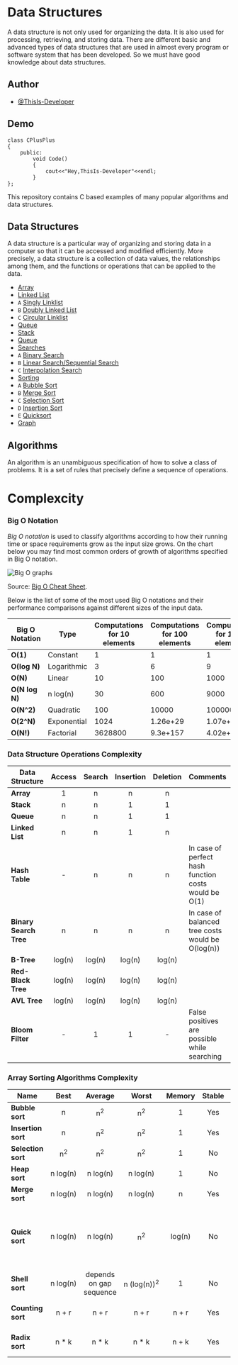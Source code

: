 # Data Structures

A data structure is not only used for organizing the data. It is also used for processing, retrieving, and storing data. There are different basic and advanced types of data structures that are used in almost every program or software system that has been developed. So we must have good knowledge about data structures.

## Author

- [@ThisIs-Developer](https://github.com/ThisIs-Developer)

## Demo

```
class CPlusPlus
{
    public:
    	void Code()
		{
    		cout<<"Hey,ThisIs-Developer"<<endl;
    	}
};
```

This repository contains C based examples of many popular algorithms and data structures.

## Data Structures

A data structure is a particular way of organizing and storing data in a computer so that it can
be accessed and modified efficiently. More precisely, a data structure is a collection of data
values, the relationships among them, and the functions or operations that can be applied to
the data.

- [Array](https://github.com/ThisIs-Developer/Data-Structure/tree/main/ARRAY)
- [Linked List](https://github.com/ThisIs-Developer/Data-Structure/tree/main/LINKED%20LIST)
- `A` [Singly Linklist](https://github.com/ThisIs-Developer/Data-Structure/blob/main/LINKED%20LIST/Implemention%20and%20deletion%20of%20singly%20linked%20list.c)
- `B` [Doubly Linked List](src/data-structures/doubly-linked-list)
- `C` [Circular Linklist](https://github.com/ThisIs-Developer/Data-Structure/tree/main/LINKED%20LIST)
- [Queue](https://github.com/ThisIs-Developer/Data-Structure/blob/main/LINKED%20LIST/Insert%20And%20Deletion%20Of%20Doubly%20Linked%20List.c)
- [Stack](https://github.com/ThisIs-Developer/Data-Structure/tree/main/STACK)
- [Queue](https://github.com/ThisIs-Developer/Data-Structure/tree/main/QUEUE)
- [Searches](https://github.com/ThisIs-Developer/Data-Structure/tree/main/SEARCHING%20TECHNIQUES)
- `A` [Binary Search](https://github.com/ThisIs-Developer/Data-Structure/blob/main/SEARCHING%20TECHNIQUES/Binary_Search.c)
- `B` [Linear Search/Sequential Search](https://github.com/ThisIs-Developer/Data-Structure/blob/main/SEARCHING%20TECHNIQUES/Linear_Search_Or_Sequential_Search.c)
- `C` [Interpolation Search](https://github.com/ThisIs-Developer/Data-Structure/blob/main/SEARCHING%20TECHNIQUES/Linear_Search_Or_Sequential_Search.c)
- [Sorting](https://github.com/ThisIs-Developer/Data-Structure/tree/main/SEARCHING%20TECHNIQUES)
- `A` [Bubble Sort](https://github.com/ThisIs-Developer/Data-Structure/tree/main/SORTING%20TECHNIQUES/BUBBLE%20SORT)
- `B` [Merge Sort](https://github.com/ThisIs-Developer/Data-Structure/tree/main/SORTING%20TECHNIQUES/MERGE%20SORT)
- `C` [Selection Sort](https://github.com/ThisIs-Developer/Data-Structure/tree/main/SORTING%20TECHNIQUES/SELECTION%20SORT)
- `D` [Insertion Sort](https://github.com/ThisIs-Developer/Data-Structure/tree/main/SORTING%20TECHNIQUES/INSERTION%20SORT)
- `E` [Quicksort](https://github.com/ThisIs-Developer/Data-Structure/tree/main/SORTING%20TECHNIQUES/QUICK%20SORT)
- [Graph](https://github.com/ThisIs-Developer/Data-Structure/tree/main/GRAPH)

## Algorithms

An algorithm is an unambiguous specification of how to solve a class of problems. It is a set of rules that precisely define a sequence of operations.

# Complexcity

### Big O Notation

_Big O notation_ is used to classify algorithms according to how their running time or space requirements grow as the input size grows.
On the chart below you may find most common orders of growth of algorithms specified in Big O notation.

![Big O graphs](./assets/big-o-graph.png)

Source: [Big O Cheat Sheet](http://bigocheatsheet.com/).

Below is the list of some of the most used Big O notations and their performance comparisons against different sizes of the input data.

| Big O Notation | Type        | Computations for 10 elements | Computations for 100 elements | Computations for 1000 elements |
| -------------- | ----------- | ---------------------------- | ----------------------------- | ------------------------------ |
| **O(1)**       | Constant    | 1                            | 1                             | 1                              |
| **O(log N)**   | Logarithmic | 3                            | 6                             | 9                              |
| **O(N)**       | Linear      | 10                           | 100                           | 1000                           |
| **O(N log N)** | n log(n)    | 30                           | 600                           | 9000                           |
| **O(N^2)**     | Quadratic   | 100                          | 10000                         | 1000000                        |
| **O(2^N)**     | Exponential | 1024                         | 1.26e+29                      | 1.07e+301                      |
| **O(N!)**      | Factorial   | 3628800                      | 9.3e+157                      | 4.02e+2567                     |

### Data Structure Operations Complexity

| Data Structure         | Access | Search | Insertion | Deletion | Comments                                             |
| ---------------------- | :----: | :----: | :-------: | :------: | :--------------------------------------------------- |
| **Array**              |   1    |   n    |     n     |    n     |                                                      |
| **Stack**              |   n    |   n    |     1     |    1     |                                                      |
| **Queue**              |   n    |   n    |     1     |    1     |                                                      |
| **Linked List**        |   n    |   n    |     1     |    n     |                                                      |
| **Hash Table**         |   -    |   n    |     n     |    n     | In case of perfect hash function costs would be O(1) |
| **Binary Search Tree** |   n    |   n    |     n     |    n     | In case of balanced tree costs would be O(log(n))    |
| **B-Tree**             | log(n) | log(n) |  log(n)   |  log(n)  |                                                      |
| **Red-Black Tree**     | log(n) | log(n) |  log(n)   |  log(n)  |                                                      |
| **AVL Tree**           | log(n) | log(n) |  log(n)   |  log(n)  |                                                      |
| **Bloom Filter**       |   -    |   1    |     1     |    -     | False positives are possible while searching         |

### Array Sorting Algorithms Complexity

| Name               |     Best      |         Average         |            Worst            | Memory | Stable | Comments                                                      |
| ------------------ | :-----------: | :---------------------: | :-------------------------: | :----: | :----: | :------------------------------------------------------------ |
| **Bubble sort**    |       n       |      n<sup>2</sup>      |        n<sup>2</sup>        |   1    |  Yes   |                                                               |
| **Insertion sort** |       n       |      n<sup>2</sup>      |        n<sup>2</sup>        |   1    |  Yes   |                                                               |
| **Selection sort** | n<sup>2</sup> |      n<sup>2</sup>      |        n<sup>2</sup>        |   1    |   No   |                                                               |
| **Heap sort**      | n&nbsp;log(n) |      n&nbsp;log(n)      |        n&nbsp;log(n)        |   1    |   No   |                                                               |
| **Merge sort**     | n&nbsp;log(n) |      n&nbsp;log(n)      |        n&nbsp;log(n)        |   n    |  Yes   |                                                               |
| **Quick sort**     | n&nbsp;log(n) |      n&nbsp;log(n)      |        n<sup>2</sup>        | log(n) |   No   | Quicksort is usually done in-place with O(log(n)) stack space |
| **Shell sort**     | n&nbsp;log(n) | depends on gap sequence | n&nbsp;(log(n))<sup>2</sup> |   1    |   No   |                                                               |
| **Counting sort**  |     n + r     |          n + r          |            n + r            | n + r  |  Yes   | r - biggest number in array                                   |
| **Radix sort**     |    n \* k     |         n \* k          |           n \* k            | n + k  |  Yes   | k - length of longest key                                     |
